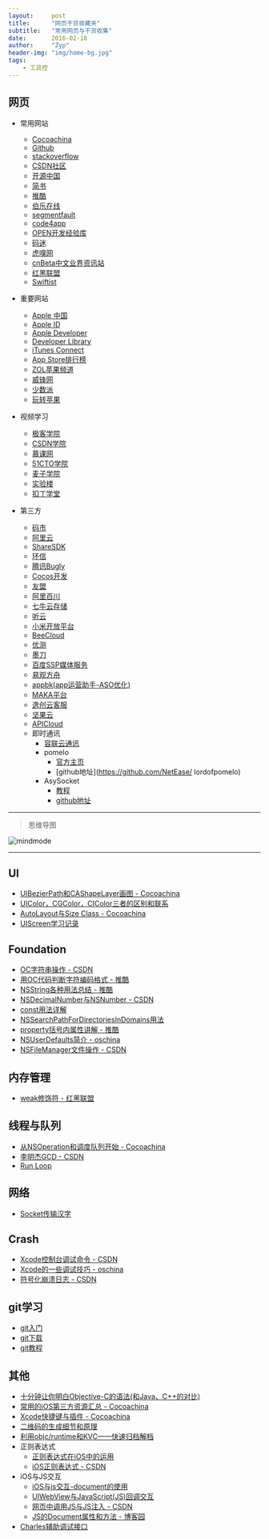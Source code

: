 ```yaml
---
layout:     post
title:      "网页干货收藏夹"
subtitle:   "常用网页与干货收集"
date:       2016-02-18
author:     "Zyp"
header-img: "img/home-bg.jpg"
tags:
    - 工具控
---
```


## **网页**

* 常用网站
	* [Cocoachina](http://www.cocoachina.com/)
	* [Github](https://github.com/)
	* [stackoverflow](http://stackoverflow.com/)
	* [CSDN社区](http://www.csdn.net/)
	* [开源中国](http://www.oschina.net/)
	* [简书](http://www.jianshu.com/)
	* [推酷](http://www.tuicool.com/a/)
	* [伯乐在线](http://blog.jobbole.com/)
	* [segmentfault](https://segmentfault.com/)
	* [code4app](http://www.code4app.com/)
	* [OPEN开发经验库](http://m.open-open.com/m/lib/)
	* [码迷](http://www.mamicode.com/)
	* [虎嗅网](http://www.huxiu.com/)
	* [cnBeta中文业界资讯站](http://www.cnbeta.com/)
	* [红黑联盟](http://www.2cto.com/)
	* [Swiftist](http://swiftist.org/)
	
* 重要网站
	* [Apple 中国](http://www.apple.com/cn/)
    * [Apple ID](https://appleid.apple.com/)
    * [Apple Developer](https://developer.apple.com/membercenter/index.action)
    * [Developer Library](https://developer.apple.com/library/)
    * [iTunes Connect](https://itunesconnect.apple.com/)
    * [App Store排行榜](http://www.apple.com/cn/itunes/charts/)
	* [ZOL苹果频道](http://apple.zol.com.cn/)
	* [威锋网](http://bbs.feng.com/)
	* [少数派](http://sspai.com/)
	* [玩转苹果](http://www.ifunmac.com/)
	
* 视频学习
	* [极客学院](http://www.jikexueyuan.com/)
	* [CSDN学院](http://edu.csdn.net/)
	* [慕课网](http://www.imooc.com/)
	* [51CTO学院](http://edu.51cto.com/)
	* [麦子学院](http://www.maiziedu.com/)
	* [实验楼](https://www.shiyanlou.com/)
	* [扣丁学堂](http://www.codingke.com/)
	
* 第三方
	* [码市](https://mart.coding.net/)
	* [阿里云](https://www.aliyun.com/)
	* [ShareSDK](http://sharesdk.mob.com/#/sharesdk)
	* [环信](http://www.easemob.com/)
	* [腾讯Bugly](http://bugly.qq.com/)
	* [Cocos开发](https://open.cocos.com/)
	* [友盟](http://bbs.umeng.com/)
	* [阿里百川](http://baichuan.taobao.com/)
	* [七牛云存储](http://www.qiniu.com/)
	* [听云](http://www.tingyun.com/)
	* [小米开放平台](http://dev.xiaomi.com/index)
	* [BeeCloud](https://beecloud.cn/)
	* [优测](http://utest.qq.com/)
	* [墨刀](https://modao.cc/)
	* [百度SSP媒体服务](http://ssp.baidu.com/home)
	* [易观方舟](http://dev.analysys.cn/)
	* [appbk(app运营助手-ASO优化)](http://www.appbk.com/?bdsstgpc1#/)
	* [MAKA平台](http://www.maka.im/)
	* [逸创云客服](http://www.kf5.com/product/tour/)
	* [坚果云](https://www.jianguoyun.com/)
	* [APICloud](http://www.apicloud.com/)
	* 即时通讯
		* [容联云通讯](http://www.yuntongxun.com/)
		* pomelo
			* [官方主页](http://pomelo.netease.com/index.html)
			* [github地址](https://github.com/NetEase/			lordofpomelo)
		* AsySocket
			* [教程](https://github.com/robbiehanson/CocoaAsyncSocket)
			* [github地址](https://github.com/robbiehanson/CocoaAsyncSocket)


----


> 思维导图


![mindmode](https://github.com/SilverBulletZyp/SilverBulletZyp.github.io/blob/master/img/iOS-mindmode%100.jpg)





----


## **UI**

* [UIBezierPath和CAShapeLayer画图 - Cocoachina](http://www.cocoachina.com/ios/20160214/15251.html)
* [UIColor，CGColor，CIColor三者的区别和联系](http://www.cnblogs.com/smileEvday/archive/2012/06/05/UIColor_CIColor_CGColor.html)
* [AutoLayout与Size Class - Cocoachina](http://www.cocoachina.com/ios/20141217/10669.html)
* [UIScreen学习记录](http://blog.csdn.net/fww330666557/article/details/11918539)





## **Foundation**

* [OC字符串操作 - CSDN](http://blog.csdn.net/scy411082514/article/details/7708106)
* [用OC代码判断字符编码格式 - 推酷](http://www.tuicool.com/articles/BFJ3MbQ)
* [NSString各种用法总结 - 推酷](http://www.tuicool.com/articles/JfyqMj)
* [NSDecimalNumber与NSNumber - CSDN](http://blog.csdn.net/diyagoanyhacker/article/details/6540660/)
* [const用法详解](http://bbs.csdn.net/topics/310007610)
* [NSSearchPathForDirectoriesInDomains用法](http://blog.csdn.net/xingxing513234072/article/details/24184917)
* [property括号内属性讲解 - 推酷](http://www.tuicool.com/articles/6NjAnuJ)
* [NSUserDefaults简介 - oschina](http://my.oschina.net/u/1245365/blog/294449?fromerr=AvuTyOml)
* [NSFileManager文件操作 - CSDN](http://blog.csdn.net/xyz_lmn/article/details/8968213)





## **内存管理**

* [weak修饰符 - 红黑联盟](http://book.2cto.com/201305/23869.html)





## **线程与队列**

* [从NSOperation和调度队列开始 - Cocoachina](http://www.cocoachina.com/ios/20160201/15179.html)
* [李明杰GCD - CSDN](http://blog.csdn.net/q199109106q/article/details/8566300)
* [Run Loop](http://www.dreamingwish.com/article/ios-multithread-program-runloop-the.html)





## **网络**

* [Socket传输汉字](http://www.2cto.com/kf/201504/388752.html)





## **Crash**

* [Xcode控制台调试命令 - CSDN](http://blog.csdn.net/likendsl/article/details/7576549)
* [Xcode的一些调试技巧 - oschina](http://my.oschina.net/sunqichao/blog/118024?fromerr=hlrTHjuo)
* [符号化崩溃日志 - CSDN](http://blog.csdn.net/diyagoanyhacker/article/details/41247411)





## **git学习**

* [git入门](http://www.open-open.com/lib/view/open1405048177091.html)
* [git下载](http://git-scm.com/download/)
* [git教程](http://git-scm.com/book/zh/v2)





## **其他**

* [十分钟让你明白Objective-C的语法(和Java、C++的对比)](http://blog.csdn.net/totogo2010/article/details/7632384)
* [常用的iOS第三方资源汇总 - Cocoachina](http://www.cocoachina.com/ios/20160121/14988.html)
* [Xcode快捷键与插件 - Cocoachina](http://www.cocoachina.com/ios/20160205/15233.html)
* [二维码的生成细节和原理](http://blog.sae.sina.com.cn/archives/1139)
* [利用objc/runtime和KVC——快速归档解档](http://mp.weixin.qq.com/s?__biz=MzA4MjI0NjczNQ==&mid=203764874&idx=1&sn=44d8c937497e519780ff7a8aaaf658da&scene=23&srcid=1125sG1FuXfGdkCG6DnfGMId#rd)
* 正则表达式
	* [正则表达式在iOS中的运用](http://www.admin10000.com/document/5944.html)
	* [iOS正则表达式 - CSDN](http://blog.csdn.net/linuxlj/article/details/42264857)
* iOS与JS交互
	* [iOS与js交互-document的使用](http://blog.sina.com.cn/s/blog_6ae8b50d01011rri.html)
	* [UIWebView与JavaScript(JS)回调交互](http://blog.sina.com.cn/s/blog_693de6100102vi3w.html)
	* [网页中调用JS与JS注入 - CSDN](http://blog.csdn.net/xn4545945/article/details/36487407)
	* [JS的Document属性和方法 - 博客园](http://www.cnblogs.com/yansheng/archive/2010/01/25/1656014.html)
* [Charles辅助调试接口](http://www.heyuan110.com/2015/08/15/Charles%E8%BE%85%E5%8A%A9%E8%B0%83%E8%AF%95%E6%8E%A5%E5%8F%A3/)